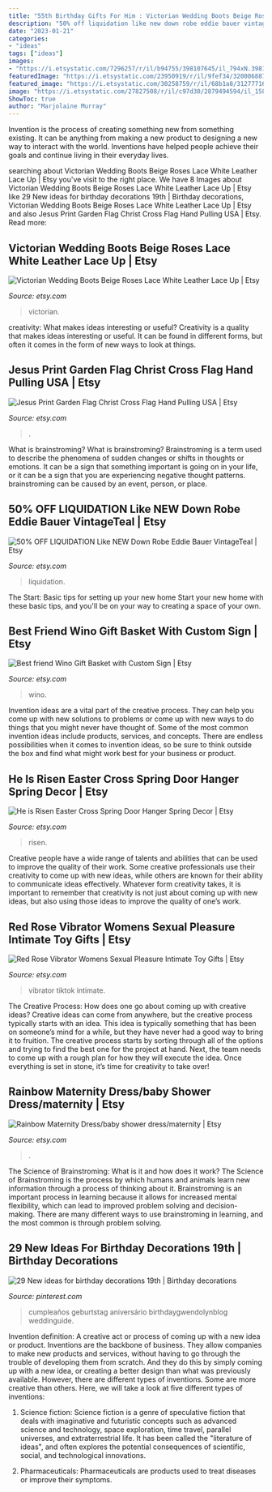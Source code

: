 ```yaml
---
title: "55th Birthday Gifts For Him : Victorian Wedding Boots Beige Roses Lace White Leather Lace Up"
description: "50% off liquidation like new down robe eddie bauer vintageteal"
date: "2023-01-21"
categories:
- "ideas"
tags: ["ideas"]
images:
- "https://i.etsystatic.com/7296257/r/il/b94755/398107645/il_794xN.398107645_h5gc.jpg"
featuredImage: "https://i.etsystatic.com/23950919/r/il/9fef34/3200068874/il_1588xN.3200068874_a3vc.jpg"
featured_image: "https://i.etsystatic.com/30258759/r/il/68b1a8/3127771636/il_1588xN.3127771636_b3ew.jpg"
image: "https://i.etsystatic.com/27827508/r/il/c97d30/2879494594/il_1588xN.2879494594_2vv2.jpg"
ShowToc: true
author: "Marjolaine Murray"
---
```



Invention is the process of creating something new from something existing. It can be anything from making a new product to designing a new way to interact with the world. Inventions have helped people achieve their goals and continue living in their everyday lives.

	

		
searching about Victorian Wedding Boots Beige Roses Lace White Leather Lace Up | Etsy you've visit to the right place. We have 8 Images about Victorian Wedding Boots Beige Roses Lace White Leather Lace Up | Etsy like 29 New ideas for birthday decorations 19th | Birthday decorations, Victorian Wedding Boots Beige Roses Lace White Leather Lace Up | Etsy and also Jesus Print Garden Flag Christ Cross Flag Hand Pulling USA | Etsy. Read more:
		
    
## Victorian Wedding Boots Beige Roses Lace White Leather Lace Up | Etsy

<img loading=lazy src="https://i.etsystatic.com/7296257/r/il/b94755/398107645/il_794xN.398107645_h5gc.jpg" onerror="this.onerror=null;this.src='https://tse1.mm.bing.net/th?id=OIP.jSS92q1bKVhHHgR632LXqAHaJ4&amp;pid=15.1';" alt="Victorian Wedding Boots Beige Roses Lace White Leather Lace Up | Etsy">

_Source: etsy.com_

>victorian. 

	

creativity: What makes ideas interesting or useful?
Creativity is a quality that makes ideas interesting or useful. It can be found in different forms, but often it comes in the form of new ways to look at things.

    
## Jesus Print Garden Flag Christ Cross Flag Hand Pulling USA | Etsy

<img loading=lazy src="https://i.etsystatic.com/23950919/r/il/9fef34/3200068874/il_1588xN.3200068874_a3vc.jpg" onerror="this.onerror=null;this.src='https://tse1.mm.bing.net/th?id=OIP.CgihBXBpMOvfaQNjzA_boQHaKT&amp;pid=15.1';" alt="Jesus Print Garden Flag Christ Cross Flag Hand Pulling USA | Etsy">

_Source: etsy.com_

>. 

	

What is brainstroming?
What is brainstroming? Brainstroming is a term used to describe the phenomena of sudden changes or shifts in thoughts or emotions. It can be a sign that something important is going on in your life, or it can be a sign that you are experiencing negative thought patterns. brainstroming can be caused by an event, person, or place.

    
## 50% OFF LIQUIDATION Like NEW Down Robe Eddie Bauer VintageTeal | Etsy

<img loading=lazy src="https://i.etsystatic.com/7713840/r/il/68ad84/443914693/il_fullxfull.443914693_keit.jpg" onerror="this.onerror=null;this.src='https://tse2.mm.bing.net/th?id=OIP.B1rKzZjEn03LnR-sgQBEXgHaJ6&amp;pid=15.1';" alt="50% OFF LIQUIDATION Like NEW Down Robe Eddie Bauer VintageTeal | Etsy">

_Source: etsy.com_

>liquidation. 

	

The Start: Basic tips for setting up your new home
Start your new home with these basic tips, and you'll be on your way to creating a space of your own.

    
## Best Friend Wino Gift Basket With Custom Sign | Etsy

<img loading=lazy src="https://i.etsystatic.com/21963568/r/il/6d04e0/2134646544/il_fullxfull.2134646544_fzi4.jpg" onerror="this.onerror=null;this.src='https://tse1.mm.bing.net/th?id=OIP.FoYXWC101_8JQFcE3dB9ngHaJ4&amp;pid=15.1';" alt="Best friend Wino Gift Basket with Custom Sign | Etsy">

_Source: etsy.com_

>wino. 

	

Invention ideas are a vital part of the creative process. They can help you come up with new solutions to problems or come up with new ways to do things that you might never have thought of. Some of the most common invention ideas include products, services, and concepts. There are endless possibilities when it comes to invention ideas, so be sure to think outside the box and find what might work best for your business or product.

    
## He Is Risen Easter Cross Spring Door Hanger Spring Decor | Etsy

<img loading=lazy src="https://i.etsystatic.com/27827508/r/il/c97d30/2879494594/il_1588xN.2879494594_2vv2.jpg" onerror="this.onerror=null;this.src='https://tse3.mm.bing.net/th?id=OIP.M22aPSr5WiF_AxzVt3SimQHaJ4&amp;pid=15.1';" alt="He is Risen Easter Cross Spring Door Hanger Spring Decor | Etsy">

_Source: etsy.com_

>risen. 

	

Creative people have a wide range of talents and abilities that can be used to improve the quality of their work. Some creative professionals use their creativity to come up with new ideas, while others are known for their ability to communicate ideas effectively. Whatever form creativity takes, it is important to remember that creativity is not just about coming up with new ideas, but also using those ideas to improve the quality of one’s work.

    
## Red Rose Vibrator Womens Sexual Pleasure Intimate Toy Gifts | Etsy

<img loading=lazy src="https://i.etsystatic.com/30258759/r/il/68b1a8/3127771636/il_1588xN.3127771636_b3ew.jpg" onerror="this.onerror=null;this.src='https://tse2.mm.bing.net/th?id=OIP.YEpCTNOJmnUgVMTNhDprPwHaKN&amp;pid=15.1';" alt="Red Rose Vibrator Womens Sexual Pleasure Intimate Toy Gifts | Etsy">

_Source: etsy.com_

>vibrator tiktok intimate. 

	

The Creative Process: How does one go about coming up with creative ideas?
Creative ideas can come from anywhere, but the creative process typically starts with an idea. This idea is typically something that has been on someone’s mind for a while, but they have never had a good way to bring it to fruition. The creative process starts by sorting through all of the options and trying to find the best one for the project at hand. Next, the team needs to come up with a rough plan for how they will execute the idea. Once everything is set in stone, it’s time for creativity to take over!

    
## Rainbow Maternity Dress/baby Shower Dress/maternity | Etsy

<img loading=lazy src="https://i.etsystatic.com/8943002/r/il/34e9ec/1559274410/il_fullxfull.1559274410_kwzk.jpg" onerror="this.onerror=null;this.src='https://tse1.mm.bing.net/th?id=OIP.Wq6RqC-9dMCL_7iN50qgxwHaJ4&amp;pid=15.1';" alt="Rainbow Maternity Dress/baby shower dress/maternity | Etsy">

_Source: etsy.com_

>. 

	

The Science of Brainstroming: What is it and how does it work?
The Science of Brainstroming is the process by which humans and animals learn new information through a process of thinking about it. Brainstroming is an important process in learning because it allows for increased mental flexibility, which can lead to improved problem solving and decision-making. There are many different ways to use brainstroming in learning, and the most common is through problem solving.

    
## 29 New Ideas For Birthday Decorations 19th | Birthday Decorations

<img loading=lazy src="https://i.pinimg.com/736x/b6/b2/a8/b6b2a8f00109ddd4e93c04e83ad40bba.jpg" onerror="this.onerror=null;this.src='https://tse4.mm.bing.net/th?id=OIP.kg0-lOTcQd-Yy71fwR0ShQAAAA&amp;pid=15.1';" alt="29 New ideas for birthday decorations 19th | Birthday decorations">

_Source: pinterest.com_

>cumpleaños geburtstag aniversário birthdaygwendolynblog weddinguide. 

	

Invention definition: A creative act or process of coming up with a new idea or product.
Inventions are the backbone of business. They allow companies to make new products and services, without having to go through the trouble of developing them from scratch. And they do this by simply coming up with a new idea, or creating a better design than what was previously available.
However, there are different types of inventions. Some are more creative than others. Here, we will take a look at five different types of inventions:

1) Science fiction: Science fiction is a genre of speculative fiction that deals with imaginative and futuristic concepts such as advanced science and technology, space exploration, time travel, parallel universes, and extraterrestrial life. It has been called the "literature of ideas", and often explores the potential consequences of scientific, social, and technological innovations.

2) Pharmaceuticals: Pharmaceuticals are products used to treat diseases or improve their symptoms.

